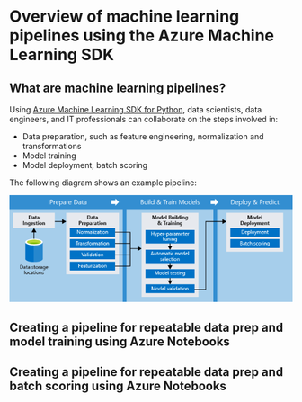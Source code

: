 # Overview of machine learning pipelines using the Azure Machine Learning SDK

## What are machine learning pipelines?

Using [Azure Machine Learning SDK for Python](https://docs.microsoft.com/en-us/python/api/azureml-pipeline-core/?view=azure-ml-py), data scientists, data engineers, and IT professionals can collaborate on the steps involved in:
* Data preparation, such as feature engineering, normalization and transformations
* Model training
* Model deployment, batch scoring

The following diagram shows an example pipeline:

![azure machine learning piplines](./media/pipelines.png)

## Creating a pipeline for repeatable data prep and model training using Azure Notebooks

## Creating a pipeline for repeatable data prep and batch scoring using Azure Notebooks
